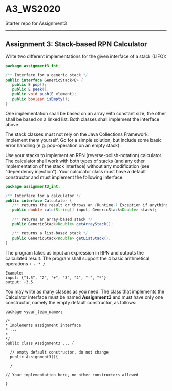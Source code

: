 # A3_WS2020

Starter repo for Assignment3

----------------------------------------
Assignment 3: Stack-based RPN Calculator
----------------------------------------

Write two different implementations for the given interface of a stack (LIFO):

```java
package assignment3_int;

/** Interface for a generic stack */
public interface GenericStack<E> {
   public E pop();
   public E peek();
   public void push(E element);
   public boolean isEmpty();
}
``` 
One implementation shall be based on an array with constant size; the other shall be based on a linked list. 
Both classes shall implement the interface above.

The stack classes must not rely on the Java Collections Framework. 
Implement them yourself. Go for a simple solution, but include some basic error handling
 (e.g. pop-operation on an empty stack).
 
Use your stacks to implement an RPN (reverse-polish-notation) calculator.
The calculator shall work with both types of stacks (and any other implementation of the stack interface) 
without any modification (see "dependency injection").
Your calculator class must have a default constructor and must implement the following interface:

```java
package assignment3_int;

/** Interface for a calculator */
public interface Calculator {
   /** returns the result or throws an (Runtime-) Exception if anything goes wrong (e.g. illegal input) */
   public double calc(String[] input, GenericStack<Double> stack);

   /** returns an array-based stack */
   public GenericStack<Double> getArrayStack();

   /** returns a list-based stack */
   public GenericStack<Double> getListStack();
}
``` 

The program takes as input an expression in RPN and outputs the calculated result. 
The program shall support the 4 basic arithmetical operations `+ - * /`. 

```
Example:
input: {"1.5", "2", "+", "3", "4", "-", "*"}
output: -3.5
```

You may write as many classes as you need. The class that implements the Calculator interface must be named **Assignment3** and must have only one constructor, namely the empty default constructor, as follows: 

```
package <your_team_name>;

/*
* Implements assignment interface
* ...
*
*/
public class Assignment3 ... {

  // empty default constructor, do not change
  public Assignment3(){
  
  }

// Your implementation here, no other constructors allowed   
   
}
```
